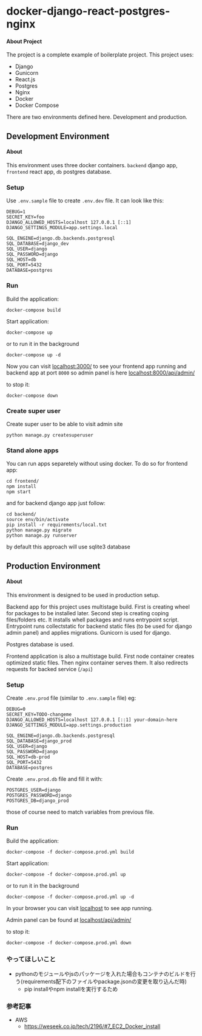 # docker-django-react-postgres-nginx

#### About Project

The project is a complete example of boilerplate project. This project uses:
* Django
* Gunicorn
* React.js
* Postgres
* Nginx
* Docker
* Docker Compose

There are two environments defined here. Development and production.


## Development Environment

#### About

This environment uses three docker containers. `backend` django app, `frontend` react app, `db` postgres database.

### Setup

Use `.env.sample` file to create `.env.dev` file. It can look like this:
```
DEBUG=1
SECRET_KEY=foo
DJANGO_ALLOWED_HOSTS=localhost 127.0.0.1 [::1]
DJANGO_SETTINGS_MODULE=app.settings.local

SQL_ENGINE=django.db.backends.postgresql
SQL_DATABASE=django_dev
SQL_USER=django
SQL_PASSWORD=django
SQL_HOST=db
SQL_PORT=5432
DATABASE=postgres
```

### Run

Build the application:

```docker-compose build```

Start application:

```docker-compose up```

or to run it in the background

```docker-compose up -d```

Now you can visit [localhost:3000/](http://localhost:3000/) to see your frontend app running
and backend app at port `8000` so admin panel is here [localhost:8000/api/admin/](http://localhost:8000/api/admin/)

to stop it:

```docker-compose down```

### Create super user

Create super user to be able to visit admin site

```python manage.py createsuperuser```



### Stand alone apps

You can run apps separetely without using docker. To do so for frontend app:

```
cd frontend/
npm install
npm start
```
and for backend django app just follow:
```
cd backend/
source env/bin/activate 
pip install -r requirements/local.txt
python manage.py migrate
python manage.py runserver
```
by default this approach will use sqlite3 database

## Production Environment

#### About

This environment is designed to be used in production setup. 

Backend app for this project uses multistage build. First is creating wheel for packages to be installed later. Second step is creating coping files/folders etc. It installs whell packages and runs entrypoint script. Entrypoint runs collectstatic for backend static files (to be used for django admin panel) and applies migrations. Gunicorn is used for django.

Postgres database is used.

Frontend application is also a multistage build. First node container creates optimized static files. Then nginx container serves them. It also redirects requests for backed service (`/api`)

### Setup

Create `.env.prod` file (similar to `.env.sample` file) eg:
```
DEBUG=0
SECRET_KEY=TODO-changeme
DJANGO_ALLOWED_HOSTS=localhost 127.0.0.1 [::1] your-domain-here
DJANGO_SETTINGS_MODULE=app.settings.production

SQL_ENGINE=django.db.backends.postgresql
SQL_DATABASE=django_prod
SQL_USER=django
SQL_PASSWORD=django
SQL_HOST=db-prod
SQL_PORT=5432
DATABASE=postgres

```

Create `.env.prod.db` file and fill it with:

```
POSTGRES_USER=django
POSTGRES_PASSWORD=django
POSTGRES_DB=django_prod
```
those of course need to match variables from previous file. 

### Run

Build the application:

```docker-compose -f docker-compose.prod.yml build```

Start application:

```docker-compose -f docker-compose.prod.yml up```

or to run it in the background

```docker-compose -f docker-compose.prod.yml up -d```

In your browser you can visit [localhost](http://localhost) to see app running.

Admin panel can be found at [localhost/api/admin/](http://localhost/api/admin/)

to stop it:

```docker-compose -f docker-compose.prod.yml down```


### やってほしいこと
- pythonのモジュールやjsのパッケージを入れた場合もコンテナのビルドを行う(requirements配下のファイルやpackage.jsonの変更を取り込んだ時)
  - pip installやnpm installを実行するため

### 参考記事
- AWS
  - https://weseek.co.jp/tech/2196/#7_EC2_Docker_install
